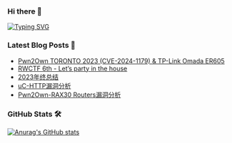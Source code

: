 ### Hi there 👋

<!--
**z1r00/z1r00** is a ✨ _special_ ✨ repository because its `README.md` (this file) appears on your GitHub profile.

Here are some ideas to get you started:

- 🔭 I’m currently working on ...
- 🌱 I’m currently learning ...
- 👯 I’m looking to collaborate on ...
- 🤔 I’m looking for help with ...
- 💬 Ask me about ...
- 📫 How to reach me: ...
- 😄 Pronouns: ...
- ⚡ Fun fact: ...
-->

[![Typing SVG](https://readme-typing-svg.herokuapp.com?font=Fira+Code&pause=1000&random=false&width=435&lines=i'm+z1r0)](https://git.io/typing-svg)

### Latest Blog Posts 📖

<!-- BLOG-POST-LIST:START -->
- [Pwn2Own TORONTO 2023 &lpar;CVE-2024-1179&rpar; &amp; TP-Link Omada ER605](https://www.z1r0.top/2024/03/22/Pwn2Own-CVE-2024-1179-TP-Link-Omada-ER605/)
- [RWCTF 6th - Let’s party in the house](https://www.z1r0.top/2024/03/10/RWCTF-6th-Let%E2%80%99s-party-in-the-house/)
- [2023年终总结](https://www.z1r0.top/2023/12/31/2023%E5%B9%B4%E7%BB%88%E6%80%BB%E7%BB%93/)
- [uC-HTTP漏洞分析](https://www.z1r0.top/2023/11/27/uC-HTTP%E6%BC%8F%E6%B4%9E%E5%88%86%E6%9E%90/)
- [Pwn2Own-RAX30 Routers漏洞分析](https://www.z1r0.top/2023/09/19/Pwn2Own-RAX30-Routers%E6%BC%8F%E6%B4%9E%E5%88%86%E6%9E%90/)
<!-- BLOG-POST-LIST:END -->

### GitHub Stats 🛠️

[![Anurag's GitHub stats](https://github-readme-stats.vercel.app/api?username=z1r00&theme=rose)](https://github.com/anuraghazra/github-readme-stats)
